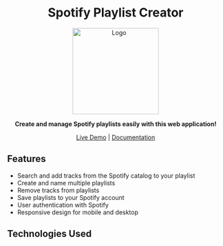 <h1 align="center">Spotify Playlist Creator</h1>

<p align="center">
  <img src="path/to/your/logo.png" alt="Logo" width="200" height="200">
</p>

<p align="center">
  <b>Create and manage Spotify playlists easily with this web application!</b>
</p>

<p align="center">
  <a href="https://your-app-url.com">Live Demo</a> | <a href="https://your-app-url.com/docs">Documentation</a>
</p>

## Features

- Search and add tracks from the Spotify catalog to your playlist
- Create and name multiple playlists
- Remove tracks from playlists
- Save playlists to your Spotify account
- User authentication with Spotify
- Responsive design for mobile and desktop

## Technologies Used
